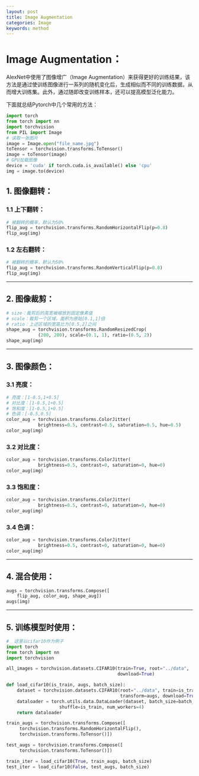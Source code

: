 ```yaml
---
layout: post
title: Image Augmentation
categories: Image
keywords: method
---
```


# Image Augmentation：

AlexNet中使用了图像增广（Image Augmentation）来获得更好的训练结果，该方法是通过使训练图像进行一系列的随机变化后，生成相似而不同的训练数据，从而增大训练集。此外，通过随即改变训练样本，还可以提高模型泛化能力。

下面就总结Pytorch中几个常用的方法：

```python
import torch
from torch import nn
import torchvision
from PIL import Image
# 读取一张图片
image = Image.open("file_name.jpg")
toTensor = torchvision.transforms.ToTensor()
image = toTensor(image)
# GPU加载图像
device = 'cuda' if torch.cuda.is_available() else 'cpu'
img = image.to(device)
```

## 1. 图像翻转：

### 1.1 上下翻转：

```python
# 被翻转的概率，默认为50%
flip_aug = torchvision.transforms.RandomHorizontalFlip(p=0.8)
flip_aug(img)
```

### 1.2 左右翻转：

```python
# 被翻转的概率，默认为50%
flip_aug = torchvision.transforms.RandomVerticalFlip(p=0.8)
flip_aug(img)
```

------

## 2. 图像裁剪：

```python
# size：裁剪后的高宽被缩放到固定像素值
# scale：裁剪一个区域，面积为原始[0.1,1]倍
# ratio：上述区域的宽高比为[0.5,2]之间
shape_aug = torchvision.transforms.RandomResizedCrop(
    		(200, 200), scale=(0.1, 1), ratio=(0.5, 2))
shape_aug(img)
```

------

## 3. 图像颜色：

### 3.1 亮度：

```python
# 亮度：[1-0.5,1+0.5]
# 对比度：[1-0.5,1+0.5]
# 饱和度：[1-0.5,1+0.5]
# 色调：[-0.5,0.5]
color_aug = torchvision.transforms.ColorJitter(
    		brightness=0.5, contrast=0.5, saturation=0.5, hue=0.5)
color_aug(img)
```

### 3.2 对比度：

```python
color_aug = torchvision.transforms.ColorJitter(
    		brightness=0.5, contrast=0, saturation=0, hue=0)
color_aug(img)
```

### 3.3 饱和度：

```python
color_aug = torchvision.transforms.ColorJitter(
    		brightness=0.5, contrast=0, saturation=0, hue=0)
color_aug(img)
```

### 3.4 色调：

```python
color_aug = torchvision.transforms.ColorJitter(
    		brightness=0.5, contrast=0, saturation=0, hue=0)
color_aug(img)
```

------

## 4. 混合使用：

```python
augs = torchvision.transforms.Compose([
    flip_aug, color_aug, shape_aug])
augs(img)
```

------

## 5. 训练模型时使用：

```python
#  这里以cifar10作为例子
import torch
from torch import nn
import torchvision

all_images = torchvision.datasets.CIFAR10(train=True, root="../data",
                                          download=True)

def load_cifar10(is_train, augs, batch_size):
    dataset = torchvision.datasets.CIFAR10(root="../data", train=is_train,
                                           transform=augs, download=True)
    dataloader = torch.utils.data.DataLoader(dataset, batch_size=batch_size,
                    shuffle=is_train, num_workers=4)
    return dataloader

train_augs = torchvision.transforms.Compose([
     torchvision.transforms.RandomHorizontalFlip(),
     torchvision.transforms.ToTensor()])

test_augs = torchvision.transforms.Compose([
     torchvision.transforms.ToTensor()])

train_iter = load_cifar10(True, train_augs, batch_size)
test_iter = load_cifar10(False, test_augs, batch_size)
```
